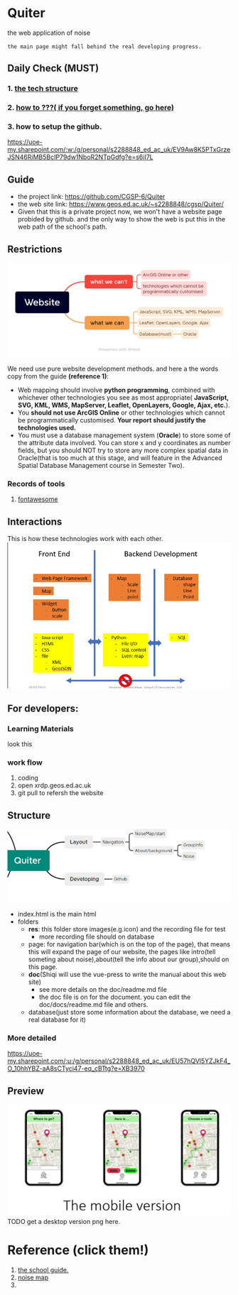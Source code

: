 # Quiter
the web application of noise
```
the main page might fall behind the real developing progress.
```
## Daily Check (MUST)
### 1. [the tech structure](https://uoe-my.sharepoint.com/:u:/g/personal/s2288848_ed_ac_uk/EU57hQVl5YZJkF4_O_10hhYBZ-aA8sCTyci47-eq_cBTtg?e=mjAUL1)
### 2. [how to ???( if you forget something, go here)](https://uoe-my.sharepoint.com/:p:/g/personal/s2288848_ed_ac_uk/Ea5GLPAfpABDjKEPfzqahdYB02IESq-dymhU91t9M0JPPA?e=s45Zfi)
### 3. how to setup the github.
https://uoe-my.sharepoint.com/:w:/g/personal/s2288848_ed_ac_uk/EV9Aw8K5PTxGrzeJSN46RiMB5BcIP79dw1NboR2NTpGdfg?e=s6iI7L


## Guide

- the project link: https://github.com/CGSP-6/Quiter 
- the web site link: https://www.geos.ed.ac.uk/~s2288848/cgsp/Quiter/ 
- Given that this is a private project now, we won't have a website page probided by github. and the only way to show the web is put this in the web path of the school's path.
## Restrictions
![the png](./res/img/Website.png)

We need use pure website development methods.
and here a the words copy from the guide **(reference 1)**:

- Web mapping should involve **python programming**, combined with whichever other
technologies you see as most appropriate( **JavaScript, SVG, KML, WMS, MapServer,
Leaflet, OpenLayers, Google, Ajax, etc.**).
- You **should not use ArcGIS Online** or other
technologies which cannot be programmatically customised. **Your report should justify the
technologies used.**
- You must use a database management system (**Oracle**) to store some of the attribute data
involved. You can store x and y coordinates as number fields, but you should NOT try to
store any more complex spatial data in Oracle(that is too much at this stage, and will feature in the Advanced Spatial Database Management course in Semester Two).
### Records of tools
1. [fontawesome](https://fontawesome.com/kits/d9dae18b78/use?welcome=yes)
## Interactions
This is how these technologies work with each other.
![the png](./res/img/2023-01-01.png)

## For developers:
### Learning Materials
look this
### work flow
1. coding
2. open xrdp.geos.ed.ac.uk
3. git pull to refersh the website
## Structure
![the png](./res/img/2023-01-01-structure.png)

- index.html is the main html
- folders
  - **res**: this folder store images(e.g.icon) and the recording file for test
    - more recording file should on database
  - page: for navigation bar(which is on the top of the page), that means this will expand the page of our website, the pages like intro(tell someting about noise),about(tell the info about our group),should on this page.
  - **doc**(Shiqi will use the vue-press to write the manual about this web site)
    - see more details on the doc/readme.md file
    - the doc file is on for the document. you can edit the doc/docs/readme.md file and others.
  - database(just store some information about the database, we need a real database for it)
### More detailed 
https://uoe-my.sharepoint.com/:u:/g/personal/s2288848_ed_ac_uk/EU57hQVl5YZJkF4_O_10hhYBZ-aA8sCTyci47-eq_cBTtg?e=XB3970 
## Preview
![the png](./res/img/2023-01-01-mobile.png)
TODO get a desktop version png here.
  # Reference (click them!)
  1. [the school guide.](https://www.geos.ed.ac.uk/~bmg/teaching/rppp/week3/Capital%20Greenspaces%20Project.pdf)
  2. [noise map](https://noise-planet.org/map_noisecapture/noisecapture_party.html#17/45.78513/4.79439/FPSLYO2019)
  3. 
